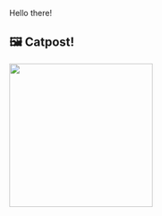 Hello there!



## 🖼️ Catpost!

<sub>
    <img src="https://cdn2.thecatapi.com/images/zcErB6rHb.jpg" height="256">
</sub>

